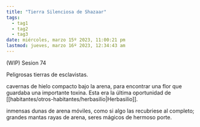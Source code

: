 ```yaml
---
title: "Tierra Silenciosa de Shazaar" 
tags:
  - tag1
  - tag2
  - tag3
date: miércoles, marzo 15º 2023, 11:00:21 pm
lastmod: jueves, marzo 16º 2023, 12:34:43 am
---
```


(WIP) Sesion 74

Peligrosas tierras de esclavistas.

cavernas de hielo compacto bajo la arena, para encontrar una flor que guardaba una importante toxina. Esta era la última oportunidad de [[habitantes/otros-habitantes/herbasilio|Herbasilio]].

inmensas dunas de arena móviles, como si algo las recubriese al completo; grandes mantas rayas de arena, seres mágicos de hermoso porte.
